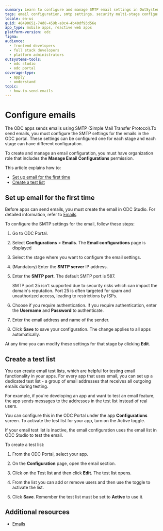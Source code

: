 ```yaml
---
summary: Learn to configure and manage SMTP email settings in OutSystems Developer Cloud (ODC) for app stages.
tags: email configuration, smtp settings, security multi-stage configuration, cloud services
locale: en-us
guid: 48490651-74d0-459b-a0c4-4b40df93d56e
app_type: mobile apps, reactive web apps
platform-version: odc
figma:
audience:
  - frontend developers
  - full stack developers
  - platform administrators
outsystems-tools:
  - odc studio
  - odc portal
coverage-type:
  - apply
  - understand
topic:
  - how-to-send-emails
---
```


# Configure emails

The ODC apps sends emails using SMTP (Simple Mail Transfer Protocol).To send emails, you must configure the SMTP settings for the emails in the ODC portal. These settings can be configured one for each stage and each stage can have different configuration.

To create and manage an email configuration, you must have organization role that includes the **Manage Email Configurations** permission.

This article explains how to:

* [Set up email for the first time](#set-up-email-for-the-first-time)
* [Create a test list](#create-a-test-list)

## Set up email for the first time

Before apps can send emails, you must create the email in ODC Studio. For detailed information, refer to [Emails](../building-apps/sending-emails/intro.md#getting-started).

To configure the SMTP settings for the email, follow these steps:

1. Go to ODC Portal.

1. Select **Configurations** > **Emails**.
The **Email configurations** page is displayed  

1. Select the stage where you want to configure the email settings.

1. (Mandatory) Enter the **SMTP server** IP address.

1. Enter the **SMTP port**. The default SMTP port is 587.  

    <div class="info" markdown="1">

    SMTP port 25 isn't supported due to security risks which can impact the domain's reputation. Port 25 is often targeted for spam and unauthorized access, leading to restrictions by ISPs.

    </div>

1. Choose if you require authentication. If you require authentication, enter the **Username** and **Password** to authenticate.

1. Enter the email address and name of the sender.

1. Click **Save** to save your configuration. The change applies to all apps automatically.

At any time you can modify these settings for that stage by clicking **Edit**.

## Create a test list

You can create email test lists, which are helpful for testing email functionality in your apps. For every app that uses email, you can set up a dedicated test list - a group of email addresses that receives all outgoing emails during testing.

For example, if you're developing an app and want to test an email feature, the app sends messages to the addresses in the test list instead of real users.

You can configure this in the ODC Portal under the app **Configurations** screen. To activate the test list for your app, turn on the Active toggle.

<div class="info" markdown="1">

If your email test list is inactive, the email configuration uses the email list in ODC Studio to test the email.

</div>

To create a test list:

1. From the ODC Portal, select your app.

1. On the **Configuration** page, open the email section.

1. Click on the Test list and then click **Edit**. The test list opens.

1. From the list you can add or remove users and then use the toggle to activate the list.  

1. Click **Save**. Remember the test list must be set to **Active** to use it.

## Additional resources

* [Emails](../building-apps/sending-emails/intro.md)
